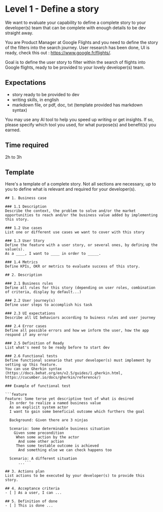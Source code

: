 # Level 1 - Define a story

We want to evaluate your capability to define a complete story to your developer(s) team that can be complete with enough details to be dev straight away.

You are Product Manager at Google Flights and you need to define the story of the filters into the search journey.
User research has been done, UI is ready, check this out : https://www.google.fr/flights/.

Goal is to define the user story to filter within the search of flights into Google flights, ready to be provided to your lovely developer(s) team.

## Expectations
- story ready to be provided to dev
- writing skills, in english
- markdown file, or pdf, doc, txt (template provided has markdown syntax)

You may use any AI tool to help you speed up writing or get insights. If so, please specify which tool you used, for what purpose(s) and benefit(s) you earned.

## Time required

2h to 3h

## Template

Here's a template of a complete story. Not all sections are necessary, up to you to define what is relevant and required for your developer(s).


	## 1. Business case
	 
	### 1.1 Description
	Describe the context, the problem to solve and/or the market opportunities to reach and/or the business value added by implementing this story.

	### 1.2 Use cases
	List one or different use cases we want to cover with this story
	 
	### 1.3 User Story
	Define the feature with a user story, or several ones, by defining the value(s). 
	As a ____, I want to ____ in order to _____.

	### 1.4 Metrics 
	Define KPIs, OKR or metrics to evaluate success of this story.
	 
	## 2. Description
	 
	### 2.1 Business rules
	Define all rules for this story (depending on user roles, combination of criteria, display by default...)
	 
	### 2.2 User journey(s)
	Define user steps to accomplish his task
	 
	### 2.3 UI expectations
	Describe all UI behaviors according to buiness rules and user journey
	 
	### 2.4 Error cases
	Define all possible errors and how we inform the user, how the app respond if any error
	 
	### 2.5 Definition of Ready
	List what's need to be ready before to start dev
	
	### 2.6 Functional tests
	Define functional scenario that your developer(s) must implement by setting up this feature.
	You can use Gherkin syntax (https://docs.behat.org/en/v2.5/guides/1.gherkin.html, https://cucumber.io/docs/gherkin/reference/)

	### Example of functional test

	```feature
	Feature: Some terse yet descriptive text of what is desired
	  In order to realize a named business value
	  As an explicit system actor
	  I want to gain some beneficial outcome which furthers the goal
	  
	  Background: Given there are 3 ninjas

	  Scenario: Some determinable business situation
	    Given some precondition
	     When some action by the actor
	      And some other action
	     Then some testable outcome is achieved
	      And something else we can check happens too

	  Scenario: A different situation
	      ...```

	## 3. Actions plan
	List actions to be executed by your developer(s) to provide this story.
	 
	## 4. Acceptance criteria
	- [ ] As a user, I can ...
	 
	## 5. Definition of done
	- [ ] This is done ...
